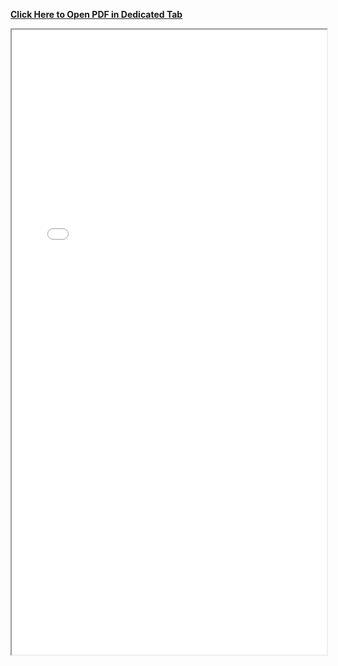 <a href='../main.pdf'>**Click Here to Open PDF in Dedicated Tab**</a>

<iframe src="../main.pdf" width="100%" height="1000px">